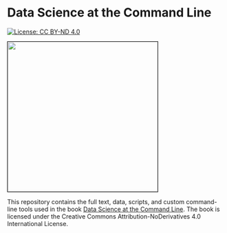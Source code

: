 Data Science at the Command Line
================================

[![License: CC BY-ND 4.0](https://img.shields.io/badge/License-CC%20BY--ND%204.0-lightgrey.svg)](https://creativecommons.org/licenses/by-nd/4.0/)

<img src="http://datascienceatthecommandline.com/images/cover.png" width="349px" style="border: 1px solid black;" />

This repository contains the full text, data, scripts, and custom command-line tools used in the book [Data Science at the Command Line](http://datascienceatthecommandline.com). The book is licensed under the Creative Commons Attribution-NoDerivatives 4.0 International License.
